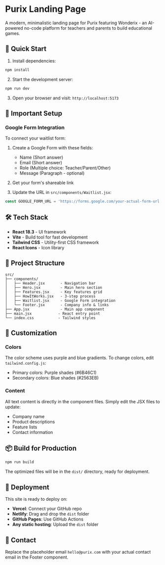 # Purix Landing Page

A modern, minimalistic landing page for Purix featuring Wonderix - an AI-powered no-code platform for teachers and parents to build educational games.

## 🚀 Quick Start

1. Install dependencies:
```bash
npm install
```

2. Start the development server:
```bash
npm run dev
```

3. Open your browser and visit: `http://localhost:5173`

## 📝 Important Setup

### Google Form Integration

To connect your waitlist form:

1. Create a Google Form with these fields:
   - Name (Short answer)
   - Email (Short answer)
   - Role (Multiple choice: Teacher/Parent/Other)
   - Message (Paragraph - optional)

2. Get your form's shareable link

3. Update the URL in `src/components/Waitlist.jsx`:
```javascript
const GOOGLE_FORM_URL = 'https://forms.google.com/your-actual-form-url'
```

## 🛠 Tech Stack

- **React 18.3** - UI framework
- **Vite** - Build tool for fast development
- **Tailwind CSS** - Utility-first CSS framework
- **React Icons** - Icon library

## 📁 Project Structure

```
src/
├── components/
│   ├── Header.jsx       - Navigation bar
│   ├── Hero.jsx         - Main hero section
│   ├── Features.jsx     - Key features grid
│   ├── HowItWorks.jsx   - 3-step process
│   ├── Waitlist.jsx     - Google Form integration
│   └── Footer.jsx       - Company info & links
├── App.jsx              - Main app component
├── main.jsx            - React entry point
└── index.css           - Tailwind styles
```

## 🎨 Customization

### Colors
The color scheme uses purple and blue gradients. To change colors, edit `tailwind.config.js`:
- Primary colors: Purple shades (#6B46C1)
- Secondary colors: Blue shades (#2563EB)

### Content
All text content is directly in the component files. Simply edit the JSX files to update:
- Company name
- Product descriptions
- Feature lists
- Contact information

## 📦 Build for Production

```bash
npm run build
```

The optimized files will be in the `dist/` directory, ready for deployment.

## 🚀 Deployment

This site is ready to deploy on:
- **Vercel**: Connect your GitHub repo
- **Netlify**: Drag and drop the `dist` folder
- **GitHub Pages**: Use GitHub Actions
- **Any static hosting**: Upload the `dist` folder

## 📧 Contact

Replace the placeholder email `hello@purix.com` with your actual contact email in the Footer component.
